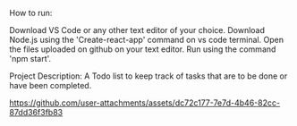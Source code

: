 How to run:

Download VS Code or any other text editor of your choice.
Download Node.js using the 'Create-react-app' command on vs code terminal.
Open the files uploaded on github on your text editor.
Run using the command 'npm start'.

Project Description: A Todo list to keep track of tasks that are to be done or have been completed.

https://github.com/user-attachments/assets/dc72c177-7e7d-4b46-82cc-87dd36f3fb83

